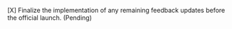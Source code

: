 [X] Finalize the implementation of any remaining feedback updates before the official launch. (Pending)